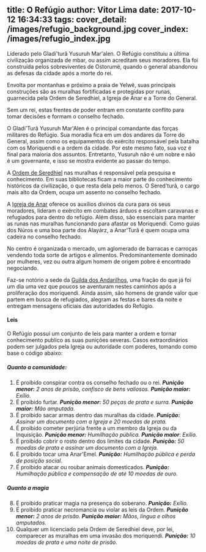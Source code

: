 title: O Refúgio
author: Vitor Lima
date: 2017-10-12 16:34:33
tags:
cover_detail: /images/refugio_background.jpg
cover_index: /images/refugio_index.jpg
---
Liderado pelo Gladi'turã Yusuruh Mar'alen. O Refúgio constituiu a última civilização organizada de  mbar, ou assim acreditam seus moradores. Ela foi construída pelos sobreviventes de Ostorumë, quando o general abandonou as defesas da cidade após a morte do rei.

Envolta por montanhas e próximo a praia de Yelwë, suas principais construções são as muralhas fortificadas e protegidas por runas, guarnecida pela Ordem de Seredhiel, a Igreja de Anar e a Torre do General. 

Sem um rei, estas frentes de poder entram em constante conflito para tomar decisões e formam o conselho fechado.

O Gladi'Turã Yusuruh Mar'Alen é o principal comandante das forças militares do Refúgio. Sua moradia fica em um dos andares da Torre do General, assim como os equipamentos do exército responsável pela batalha com os Moriquendi e a ordem da cidade. Por este mesmo fato, sua voz é final para maioria dos assuntos. Entretanto, Yusuruh não é um nobre e não é um governante, e isso se mostra evidente ao passar do tempo.

A [Ordem de Seredhiel](/faccoes#ordem-de-seredhiel) nas muralhas é responsável pela pesquisa e conhecimento. Em suas bibliotecas ficam a maior parte do conhecimento históricos da civilização, o que resta dela pelo menos. O Sered'turã, o cargo mais alto da Ordem, ocupa um assento no conselho fechado.

A [Igreja de Anar](/faccoes#igreja-de-anar) oferece os auxílios divinos da cura para os seus moradores, lideram o exército em combates árduos e escoltam caravanas e refugiados para dentro do refúgio. Além disso, são essenciais para manter as runas nas muralhas funcionando para afastar os Moriquendi.
Como guias dos Núros e uma boa parte dos Alayárz, a Anar'Turã é quem ocupa uma cadeira no conselho fechado.

No centro é organizada o mercado, um aglomerado de barracas e carroças vendendo toda sorte de artigos e alimentos. Predominantemente dominado por mulheres, vez ou outra algum homem de origem pobre é encontrado negociando. 

Faz-se notório a sede da [Guilda dos Andarilhos](/faccoes#guilda-dos-andarilhos), uma fração do que já foi um dia uma vez que poucos se aventuram nestes caminhos após a proliferação dos moriquendi. Ainda assim, são homens de grande valor que partem em busca de refugiados, alegram as festas e bares da noite e entregam mensagens oficiais das autoridades do Refúgio.

#### Leis
O Refúgio possui um conjunto de leis para manter a ordem e tornar conhecimento publico as suas punições severas. Casos extraordinários podem ser julgados pela Igreja ou autoridade com poderes, tomando como base o código abaixo:

##### Quanto a comunidade:
1. É proibido conspirar contra os conselho fechado ou o rei. ***Punição menor:*** *2 anos de prisão, confisco de bens valiosos.* ***Punição maior:*** *Exílio.*
2. É proibido furtar. ***Punição menor:*** *50 peças de prata e surra.* ***Punição maior:*** *Mão amputada.*
3. É proibido sacar armas dentro das muralhas da cidade. ***Punição:*** *Assinar um documento com a Igreja e 20 moedas de prata.*
4. É proibido cometer perjúria frente a um membro da Igreja ou da Inquisição. ***Punição menor:*** *Humilhação pública.* ***Punição maior***: *Exílio.*
5. É proibido cobrir o rosto dentro dos limites da cidade. ***Punição:*** *50 moedas de prata e assinar um documento com a Igreja.*
6. É proibido tocar uma Anar'Emel. ***Punição:*** *Humilhação pública e perda de posição social.*
7. É proibido atacar ou roubar animais domesticados. ***Punição:*** *Humilhação pública e compensação de até 10 moedas de ouro.*

##### Quanto a magia
8. É proibido praticar magia na presença do soberano. ***Punição:*** *Exílio.*
9. É proibido praticar necromancia ou violar as leis da Ordem. ***Punição menor:*** *2 anos de prisão.* ***Punição maior:*** *Mãos, língua e olhos amputados.*
10. Qualquer um licenciado pela Ordem de Seredhiel deve, por lei, comparecer as muralhas em uma invasão dos moriquendi. ***Punição:*** *10 moedas de prata e uma noite de prisão.*